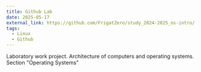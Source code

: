 ```yaml
---
title: Github Lab
date: 2025-05-17
external_link: https://github.com/FrigatZero/study_2024-2025_os-intro/
tags:
  - Linux
  - Github
---
```


Laboratory work project. Architecture of computers and operating systems. Section "Operating Systems"

<!--more-->
